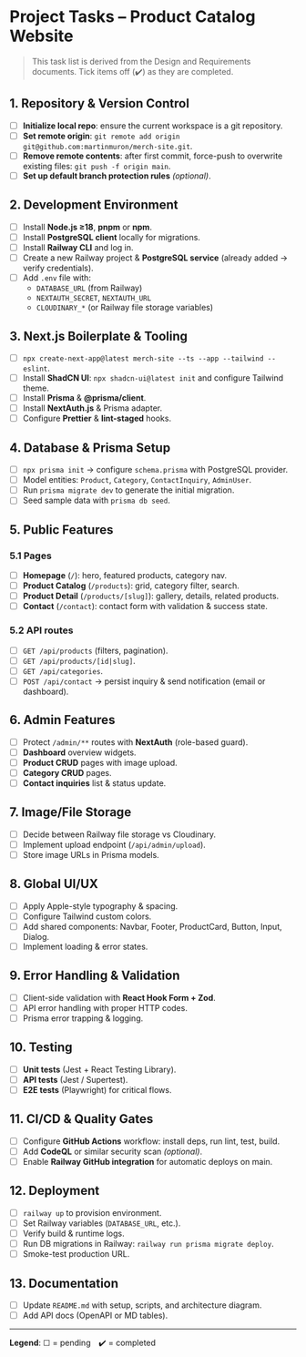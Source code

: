 # Project Tasks – Product Catalog Website

> This task list is derived from the Design and Requirements documents. Tick items off (✔️) as they are completed.

## 1. Repository & Version Control
- [ ] **Initialize local repo**: ensure the current workspace is a git repository.
- [ ] **Set remote origin**: `git remote add origin git@github.com:martinmuron/merch-site.git`.
- [ ] **Remove remote contents**: after first commit, force-push to overwrite existing files: `git push -f origin main`.
- [ ] **Set up default branch protection rules** *(optional)*.

## 2. Development Environment
- [ ] Install **Node.js ≥18**, **pnpm** or **npm**.
- [ ] Install **PostgreSQL client** locally for migrations.
- [ ] Install **Railway CLI** and log in.
- [ ] Create a new Railway project & **PostgreSQL service** (already added → verify credentials).
- [ ] Add `.env` file with:
  - `DATABASE_URL` (from Railway)
  - `NEXTAUTH_SECRET`, `NEXTAUTH_URL`
  - `CLOUDINARY_*` (or Railway file storage variables)

## 3. Next.js Boilerplate & Tooling
- [ ] `npx create-next-app@latest merch-site --ts --app --tailwind --eslint`.
- [ ] Install **ShadCN UI**: `npx shadcn-ui@latest init` and configure Tailwind theme.
- [ ] Install **Prisma** & **@prisma/client**.
- [ ] Install **NextAuth.js** & Prisma adapter.
- [ ] Configure **Prettier** & **lint-staged** hooks.

## 4. Database & Prisma Setup
- [ ] `npx prisma init` → configure `schema.prisma` with PostgreSQL provider.
- [ ] Model entities: `Product`, `Category`, `ContactInquiry`, `AdminUser`.
- [ ] Run `prisma migrate dev` to generate the initial migration.
- [ ] Seed sample data with `prisma db seed`.

## 5. Public Features
### 5.1 Pages
- [ ] **Homepage** (`/`): hero, featured products, category nav.
- [ ] **Product Catalog** (`/products`): grid, category filter, search.
- [ ] **Product Detail** (`/products/[slug]`): gallery, details, related products.
- [ ] **Contact** (`/contact`): contact form with validation & success state.

### 5.2 API routes
- [ ] `GET /api/products` (filters, pagination).
- [ ] `GET /api/products/[id|slug]`.
- [ ] `GET /api/categories`.
- [ ] `POST /api/contact` → persist inquiry & send notification (email or dashboard).

## 6. Admin Features
- [ ] Protect `/admin/**` routes with **NextAuth** (role-based guard).
- [ ] **Dashboard** overview widgets.
- [ ] **Product CRUD** pages with image upload.
- [ ] **Category CRUD** pages.
- [ ] **Contact inquiries** list & status update.

## 7. Image/File Storage
- [ ] Decide between Railway file storage vs Cloudinary.
- [ ] Implement upload endpoint (`/api/admin/upload`).
- [ ] Store image URLs in Prisma models.

## 8. Global UI/UX
- [ ] Apply Apple-style typography & spacing.
- [ ] Configure Tailwind custom colors.
- [ ] Add shared components: Navbar, Footer, ProductCard, Button, Input, Dialog.
- [ ] Implement loading & error states.

## 9. Error Handling & Validation
- [ ] Client-side validation with **React Hook Form + Zod**.
- [ ] API error handling with proper HTTP codes.
- [ ] Prisma error trapping & logging.

## 10. Testing
- [ ] **Unit tests** (Jest + React Testing Library).
- [ ] **API tests** (Jest / Supertest).
- [ ] **E2E tests** (Playwright) for critical flows.

## 11. CI/CD & Quality Gates
- [ ] Configure **GitHub Actions** workflow: install deps, run lint, test, build.
- [ ] Add **CodeQL** or similar security scan *(optional)*.
- [ ] Enable **Railway GitHub integration** for automatic deploys on main.

## 12. Deployment
- [ ] `railway up` to provision environment.
- [ ] Set Railway variables (`DATABASE_URL`, etc.).
- [ ] Verify build & runtime logs.
- [ ] Run DB migrations in Railway: `railway run prisma migrate deploy`.
- [ ] Smoke-test production URL.

## 13. Documentation
- [ ] Update `README.md` with setup, scripts, and architecture diagram.
- [ ] Add API docs (OpenAPI or MD tables).

---
**Legend**: ☐ = pending ✔️ = completed
